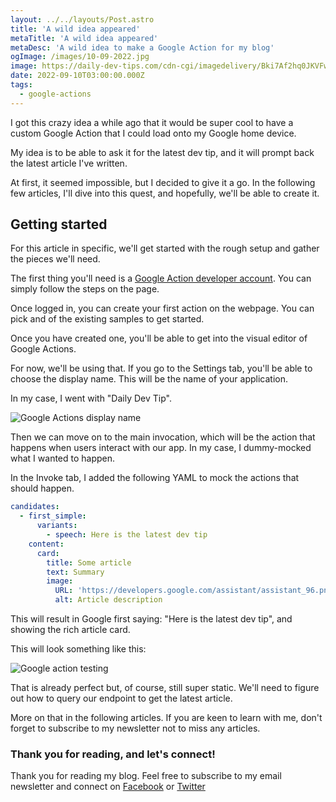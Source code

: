 ```yaml
---
layout: ../../layouts/Post.astro
title: 'A wild idea appeared'
metaTitle: 'A wild idea appeared'
metaDesc: 'A wild idea to make a Google Action for my blog'
ogImage: /images/10-09-2022.jpg
image: https://daily-dev-tips.com/cdn-cgi/imagedelivery/Bki7Af2hq0JKVFw1XYYMQg/770f5963-9c2d-4ba8-6866-afd1dad6f000
date: 2022-09-10T03:00:00.000Z
tags:
  - google-actions
---
```


I got this crazy idea a while ago that it would be super cool to have a custom Google Action that I could load onto my Google home device.

My idea is to be able to ask it for the latest dev tip, and it will prompt back the latest article I've written.

At first, it seemed impossible, but I decided to give it a go.
In the following few articles, I'll dive into this quest, and hopefully, we'll be able to create it.

## Getting started

For this article in specific, we'll get started with the rough setup and gather the pieces we'll need.

The first thing you'll need is a [Google Action developer account](https://console.actions.google.com/). You can simply follow the steps on the page.

Once logged in, you can create your first action on the webpage.
You can pick and of the existing samples to get started.

Once you have created one, you'll be able to get into the visual editor of Google Actions.

For now, we'll be using that.
If you go to the Settings tab, you'll be able to choose the display name. This will be the name of your application.

In my case, I went with "Daily Dev Tip".

![Google Actions display name](https://cdn.hashnode.com/res/hashnode/image/upload/v1661924686695/C1frmPxw1.png)

Then we can move on to the main invocation, which will be the action that happens when users interact with our app.
In my case, I dummy-mocked what I wanted to happen.

In the Invoke tab, I added the following YAML to mock the actions that should happen.

```yml
candidates:
  - first_simple:
      variants:
        - speech: Here is the latest dev tip
    content:
      card:
        title: Some article
        text: Summary
        image:
          URL: 'https://developers.google.com/assistant/assistant_96.png'
          alt: Article description
```

This will result in Google first saying: "Here is the latest dev tip", and showing the rich article card.

This will look something like this:

![Google action testing](https://cdn.hashnode.com/res/hashnode/image/upload/v1661924997845/ifDvhRqSn.png)

That is already perfect but, of course, still super static. We'll need to figure out how to query our endpoint to get the latest article.

More on that in the following articles.
If you are keen to learn with me, don't forget to subscribe to my newsletter not to miss any articles.

### Thank you for reading, and let's connect!

Thank you for reading my blog. Feel free to subscribe to my email newsletter and connect on [Facebook](https://www.facebook.com/DailyDevTipsBlog) or [Twitter](https://twitter.com/DailyDevTips1)
